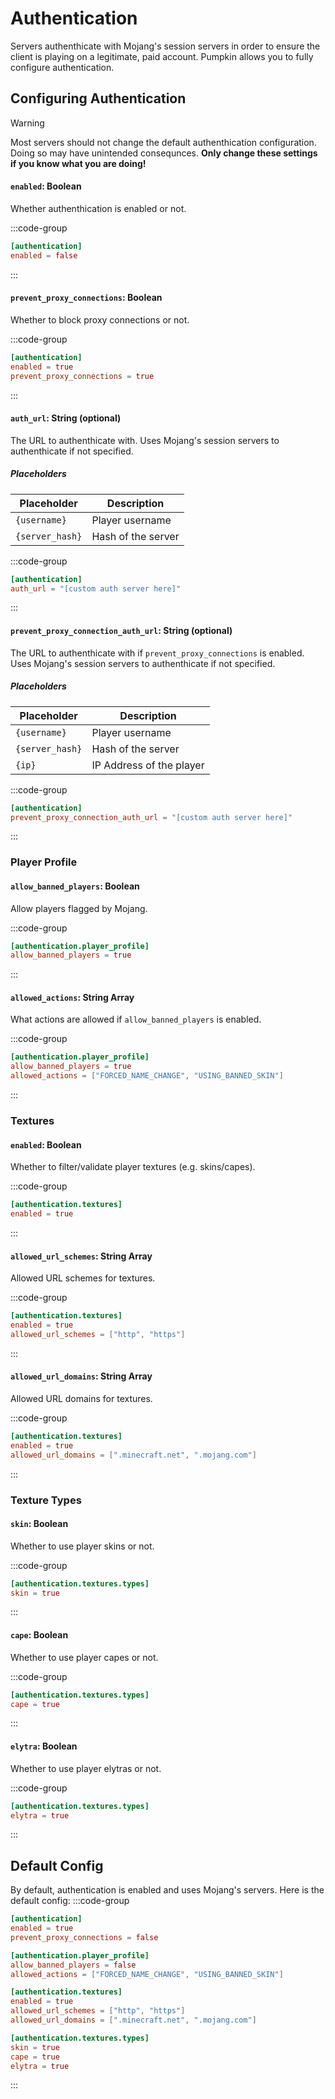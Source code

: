 # Authentication

Servers authenthicate with Mojang's session servers in order to ensure the client is playing on a legitimate, paid account. Pumpkin allows you to fully configure authentication.

## Configuring Authentication

> [!WARNING]
> Most servers should not change the default authenthication configuration. Doing so may have unintended consequnces. **Only change these settings if you know what you are doing!**

#### `enabled`: Boolean

Whether authenthication is enabled or not.

:::code-group

```toml [features.toml] {2}
[authentication]
enabled = false
```

:::

#### `prevent_proxy_connections`: Boolean

Whether to block proxy connections or not.

:::code-group

```toml [features.toml] {3}
[authentication]
enabled = true
prevent_proxy_connections = true
```

:::

#### `auth_url`: String (optional)

The URL to authenthicate with. Uses Mojang's session servers to authenthicate if not specified.

##### Placeholders

| Placeholder     | Description        |
| --------------- | ------------------ |
| `{username}`    | Player username    |
| `{server_hash}` | Hash of the server |

:::code-group

```toml [features.toml] {2}
[authentication]
auth_url = "[custom auth server here]"
```

:::

#### `prevent_proxy_connection_auth_url`: String (optional)

The URL to authenthicate with if `prevent_proxy_connections` is enabled. Uses Mojang's session servers to authenthicate if not specified.

##### Placeholders

| Placeholder     | Description              |
| --------------- | ------------------------ |
| `{username}`    | Player username          |
| `{server_hash}` | Hash of the server       |
| `{ip}`          | IP Address of the player |

:::code-group

```toml [features.toml] {2}
[authentication]
prevent_proxy_connection_auth_url = "[custom auth server here]"
```

:::

### Player Profile

#### `allow_banned_players`: Boolean

Allow players flagged by Mojang.

:::code-group

```toml [features.toml] {2}
[authentication.player_profile]
allow_banned_players = true
```

:::

#### `allowed_actions`: String Array

What actions are allowed if `allow_banned_players` is enabled.

:::code-group

```toml [features.toml] {3}
[authentication.player_profile]
allow_banned_players = true
allowed_actions = ["FORCED_NAME_CHANGE", "USING_BANNED_SKIN"]
```

:::

### Textures

#### `enabled`: Boolean

Whether to filter/validate player textures (e.g. skins/capes).

:::code-group

```toml [features.toml] {2}
[authentication.textures]
enabled = true
```

:::

#### `allowed_url_schemes`: String Array

Allowed URL schemes for textures.

:::code-group

```toml [features.toml] {3}
[authentication.textures]
enabled = true
allowed_url_schemes = ["http", "https"]
```

:::

#### `allowed_url_domains`: String Array

Allowed URL domains for textures.

:::code-group

```toml [features.toml] {3}
[authentication.textures]
enabled = true
allowed_url_domains = [".minecraft.net", ".mojang.com"]
```

:::

### Texture Types

#### `skin`: Boolean

Whether to use player skins or not.

:::code-group

```toml [features.toml] {3}
[authentication.textures.types]
skin = true
```

:::

#### `cape`: Boolean

Whether to use player capes or not.

:::code-group

```toml [features.toml] {3}
[authentication.textures.types]
cape = true
```

:::

#### `elytra`: Boolean

Whether to use player elytras or not.

:::code-group

```toml [features.toml] {3}
[authentication.textures.types]
elytra = true
```

:::

## Default Config

By default, authentication is enabled and uses Mojang's servers. Here is the default config:
:::code-group

```toml [features.toml]
[authentication]
enabled = true
prevent_proxy_connections = false

[authentication.player_profile]
allow_banned_players = false
allowed_actions = ["FORCED_NAME_CHANGE", "USING_BANNED_SKIN"]

[authentication.textures]
enabled = true
allowed_url_schemes = ["http", "https"]
allowed_url_domains = [".minecraft.net", ".mojang.com"]

[authentication.textures.types]
skin = true
cape = true
elytra = true
```

:::

